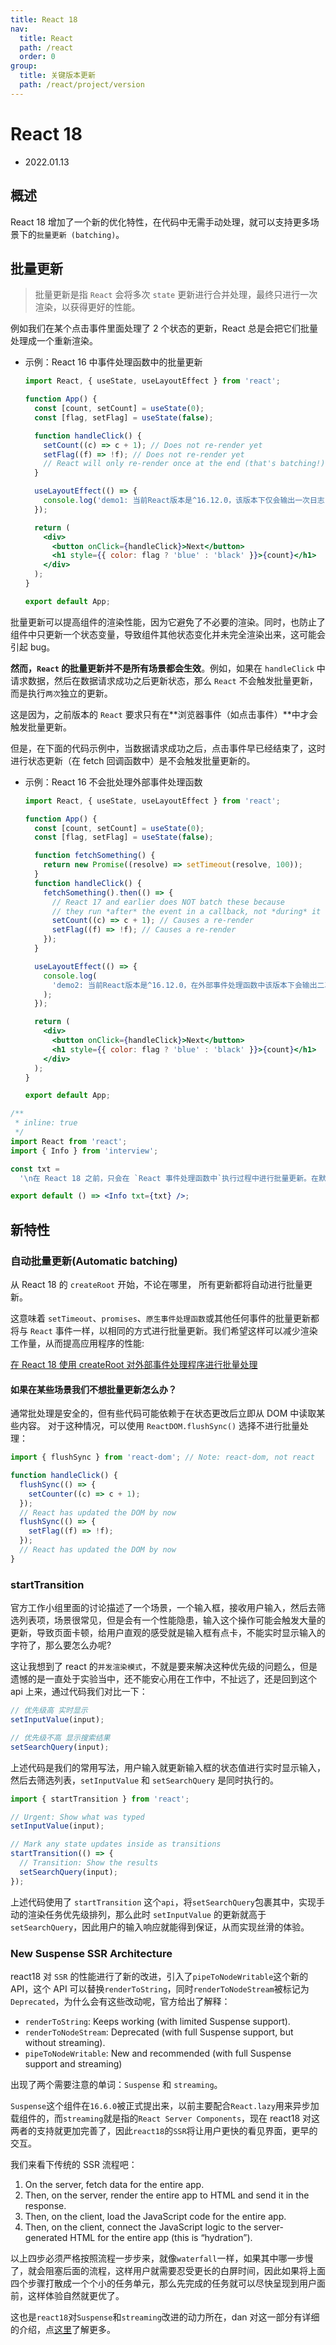 ```yaml
---
title: React 18
nav:
  title: React
  path: /react
  order: 0
group:
  title: 关键版本更新
  path: /react/project/version
---
```


# React 18

- 2022.01.13

## 概述

React 18 增加了一个新的优化特性，在代码中无需手动处理，就可以支持更多场景下的`批量更新 (batching)`。

## 批量更新

> 批量更新是指 `React` 会将多次 `state` 更新进行合并处理，最终只进行一次渲染，以获得更好的性能。

例如我们在某个点击事件里面处理了 2 个状态的更新，React 总是会把它们批量处理成一个重新渲染。

- 示例：React 16 中事件处理函数中的批量更新

  ```jsx
  import React, { useState, useLayoutEffect } from 'react';

  function App() {
    const [count, setCount] = useState(0);
    const [flag, setFlag] = useState(false);

    function handleClick() {
      setCount((c) => c + 1); // Does not re-render yet
      setFlag((f) => !f); // Does not re-render yet
      // React will only re-render once at the end (that's batching!)
    }

    useLayoutEffect(() => {
      console.log('demo1: 当前React版本是^16.12.0，该版本下仅会输出一次日志');
    });

    return (
      <div>
        <button onClick={handleClick}>Next</button>
        <h1 style={{ color: flag ? 'blue' : 'black' }}>{count}</h1>
      </div>
    );
  }

  export default App;
  ```

批量更新可以提高组件的渲染性能，因为它避免了不必要的渲染。同时，也防止了组件中只更新一个状态变量，导致组件其他状态变化并未完全渲染出来，这可能会引起 bug。

**然而，`React` 的批量更新并不是所有场景都会生效**。例如，如果在 `handleClick` 中请求数据，然后在数据请求成功之后更新状态，那么 `React` 不会触发批量更新，而是执行`两次`独立的更新。

这是因为，之前版本的 `React` 要求只有在**浏览器事件（如点击事件）**中才会触发批量更新。

但是，在下面的代码示例中，当数据请求成功之后，点击事件早已经结束了，这时进行状态更新（在 fetch 回调函数中）是不会触发批量更新的。

- 示例：React 16 不会批处理外部事件处理函数

  ```jsx
  import React, { useState, useLayoutEffect } from 'react';

  function App() {
    const [count, setCount] = useState(0);
    const [flag, setFlag] = useState(false);

    function fetchSomething() {
      return new Promise((resolve) => setTimeout(resolve, 100));
    }
    function handleClick() {
      fetchSomething().then(() => {
        // React 17 and earlier does NOT batch these because
        // they run *after* the event in a callback, not *during* it
        setCount((c) => c + 1); // Causes a re-render
        setFlag((f) => !f); // Causes a re-render
      });
    }

    useLayoutEffect(() => {
      console.log(
        'demo2: 当前React版本是^16.12.0，在外部事件处理函数中该版本下会输出二次日志',
      );
    });

    return (
      <div>
        <button onClick={handleClick}>Next</button>
        <h1 style={{ color: flag ? 'blue' : 'black' }}>{count}</h1>
      </div>
    );
  }

  export default App;
  ```

```jsx
/**
 * inline: true
 */
import React from 'react';
import { Info } from 'interview';

const txt =
  '\n在 React 18 之前，只会在 `React 事件处理函数中`执行过程中进行批量更新。在默认情况下，对 `promises`、`setTimeout`、`原生事件处理函数`或`其他任何事件中`的状态更新都不会进行批量更新。';

export default () => <Info txt={txt} />;
```

## 新特性

### 自动批量更新(Automatic batching)

从 React 18 的 `createRoot` 开始，不论在哪里， 所有更新都将自动进行批量更新。

这意味着 `setTimeout`、`promises`、`原生事件处理函数`或其他任何事件的批量更新都将与 `React` 事件一样，以相同的方式进行批量更新。我们希望这样可以减少渲染工作量，从而提高应用程序的性能:

[在 React 18 使用 createRoot 对外部事件处理程序进行批量处理](https://codesandbox.io/s/morning-sun-lgz88?file=/src/index.js)

#### 如果在某些场景我们不想批量更新怎么办？

通常批处理是安全的，但有些代码可能依赖于在状态更改后立即从 DOM 中读取某些内容。 对于这种情况，可以使用 `ReactDOM.flushSync()` 选择不进行批量处理：

```js
import { flushSync } from 'react-dom'; // Note: react-dom, not react

function handleClick() {
  flushSync(() => {
    setCounter((c) => c + 1);
  });
  // React has updated the DOM by now
  flushSync(() => {
    setFlag((f) => !f);
  });
  // React has updated the DOM by now
}
```

### startTransition

官方工作小组里面的讨论描述了一个场景，一个输入框，接收用户输入，然后去筛选列表项，场景很常见，但是会有一个性能隐患，输入这个操作可能会触发大量的更新，导致页面卡顿，给用户直观的感受就是输入框有点卡，不能实时显示输入的字符了，那么要怎么办呢?

这让我想到了 react 的`并发渲染模式`，不就是要来解决这种优先级的问题么，但是遗憾的是一直处于实验当中，还不能安心用在工作中，不扯远了，还是回到这个 api 上来，通过代码我们对比一下：

```js
// 优先级高 实时显示
setInputValue(input);

// 优先级不高 显示搜索结果
setSearchQuery(input);
```

上述代码是我们的常用写法，用户输入就更新输入框的状态值进行实时显示输入，然后去筛选列表，`setInputValue` 和 `setSearchQuery` 是同时执行的。

```js
import { startTransition } from 'react';

// Urgent: Show what was typed
setInputValue(input);

// Mark any state updates inside as transitions
startTransition(() => {
  // Transition: Show the results
  setSearchQuery(input);
});
```

上述代码使用了 `startTransition` 这个`api`，将`setSearchQuery`包裹其中，实现手动的渲染任务优先级排列，那么此时 `setInputValue` 的更新就高于`setSearchQuery`，因此用户的输入响应就能得到保证，从而实现丝滑的体验。

### New Suspense SSR Architecture

react18 对 `SSR` 的性能进行了新的改进，引入了`pipeToNodeWritable`这个新的 API，这个 API 可以替换`renderToString`，同时`renderToNodeStream`被标记为`Deprecated`，为什么会有这些改动呢，官方给出了解释：

- `renderToString`: Keeps working (with limited Suspense support).
- `renderToNodeStream`: Deprecated (with full Suspense support, but without streaming).
- `pipeToNodeWritable`: New and recommended (with full Suspense support and streaming)

出现了两个需要注意的单词：`Suspense` 和 `streaming`。

`Suspense`这个组件在`16.6.0`被正式提出来，以前主要配合`React.lazy`用来异步加载组件的，而`streaming`就是指的`React Server Components`，现在 react18 对这两者的支持就更加完善了，因此`react18`的`SSR`将让用户更快的看见界面，更早的交互。

我们来看下传统的 SSR 流程吧：

1. On the server, fetch data for the entire app.
2. Then, on the server, render the entire app to HTML and send it in the response.
3. Then, on the client, load the JavaScript code for the entire app.
4. Then, on the client, connect the JavaScript logic to the server-generated HTML for the entire app (this is “hydration”).

以上四步必须严格按照流程一步步来，就像`waterfall`一样，如果其中哪一步慢了，就会阻塞后面的流程，这样用户就需要忍受更长的白屏时间，因此如果将上面四个步骤打散成一个个小的任务单元，那么先完成的任务就可以尽快呈现到用户面前，这样体验自然就更优了。

这也是`react18`对`Suspense`和`streaming`改进的动力所在，dan 对这一部分有详细的介绍，点[这里](https://github.com/reactwg/react-18/discussions/37)了解更多。
